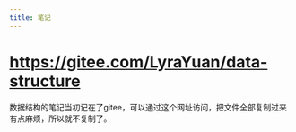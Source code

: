 ```yaml
---
title: 笔记
---
```


# https://gitee.com/LyraYuan/data-structure

数据结构的笔记当初记在了gitee，可以通过这个网址访问，把文件全部复制过来有点麻烦，所以就不复制了。